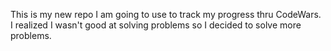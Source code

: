 This is my new repo I am going to use to track my progress thru CodeWars. I realized I wasn't good at solving problems so I decided to solve more problems. 